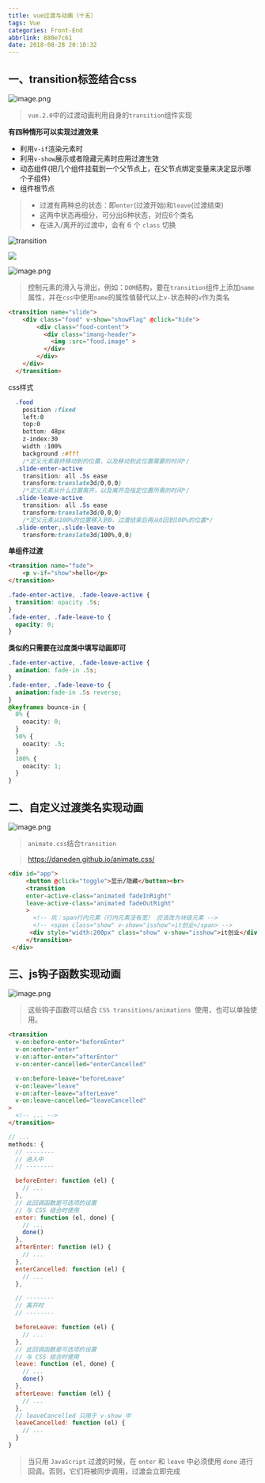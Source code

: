 ```yaml
---
title: vue过渡与动画（十五）
tags: Vue
categories: Front-End
abbrlink: 880e7c61
date: 2018-08-28 20:10:32
---
```


## 一、transition标签结合css

![image.png](https://upload-images.jianshu.io/upload_images/1480597-08967bd611312202.png?imageMogr2/auto-orient/strip%7CimageView2/2/w/1240)

> `vue.2.0`中的过渡动画利用自身的`transition`组件实现

**有四种情形可以实现过渡效果**

- 利用`v-if`渲染元素时
- 利用`v-show`展示或者隐藏元素时应用过渡生效
- 动态组件(把几个组件挂载到一个父节点上，在父节点绑定变量来决定显示哪个子组件)
- 组件根节点

> - 过渡有两种总的状态：即`enter`(过渡开始)和`leave`(过渡结束) 
> - 这两中状态再细分，可分出6种状态，对应6个类名
> - 在进入/离开的过渡中，会有 6 个 `class` 切换

![transition](https://upload-images.jianshu.io/upload_images/1480597-cdb6a6cb0faa21b0.png?imageMogr2/auto-orient/strip%7CimageView2/2/w/1240)

![](https://cn.vuejs.org/images/transition.png)

![image.png](https://upload-images.jianshu.io/upload_images/1480597-d2cb3498acd43afd.png?imageMogr2/auto-orient/strip%7CimageView2/2/w/1240)

> 控制元素的滑入与滑出，例如：`DOM`结构，要在`transition`组件上添加`name`属性，并在`css`中使用`name`的属性值替代以上`v-`状态种的`v`作为类名

```html
<transition name="slide">
    <div class="food" v-show="showFlag" @click="hide">
        <div class="food-content">
          <div class="imang-header">
            <img :src="food.image" >
          </div>
        </div>
    </div>
  </transition>
 ```
 
 css样式
 
```css
  .food
    position :fixed
    left:0
    top:0
    bottom: 48px
    z-index:30
    width :100%
    background :#fff
    /*定义元素最终移动到的位置，以及移动到此位置需要的时间*/
  .slide-enter-active
    transition: all .5s ease
    transform:translate3d(0,0,0)
    /*定义元素从什么位置离开，以及离开岛指定位置所需的时间*/
  .slide-leave-active
    transition: all .5s ease
    transform:translate3d(0,0,0)
    /*定义元素从100%的位置移入到0，过渡结束后再从0回到100%的位置*/
  .slide-enter,.slide-leave-to
    transform:translate3d(100%,0,0)
```

**单组件过渡**

```html
<transition name="fade">
    <p v-if="show">hello</p>
</transition>
```

```css
.fade-enter-active, .fade-leave-active {
  transition: opacity .5s;
}
.fade-enter, .fade-leave-to {
  opacity: 0;
}
```

**类似的只需要在过度类中填写动画即可**

```css
.fade-enter-active, .fade-leave-active {
  animation: fade-in .5s;
}
.fade-enter, .fade-leave-to {
  animation:fade-in .5s reverse;
}
@keyframes bounce-in {
  0% {
    ooacity: 0;
  }
  50% {
    ooacity: .5;
  }
  100% {
    ooacity: 1;
  }
}
```


## 二、自定义过渡类名实现动画

![image.png](https://upload-images.jianshu.io/upload_images/1480597-1460f61d58e3115c.png?imageMogr2/auto-orient/strip%7CimageView2/2/w/1240)

> `animate.css`结合`transition`

> https://daneden.github.io/animate.css/

```html
<div id="app">
     <button @click="toggle">显示/隐藏</button><br>
     <transition 
     enter-active-class="animated fadeInRight"
     leave-active-class="animated fadeOutRight"
     >
       <!-- 坑：span行内元素（行内元素没有宽） 应该改为块级元素 -->
       <!-- <span class="show" v-show="isshow">it创业</span> -->
      <div style="width:200px" class="show" v-show="isshow">it创业</div> 
     </transition>
 </div>
```

## 三、js钩子函数实现动画


![image.png](https://upload-images.jianshu.io/upload_images/1480597-eefc46df55457ac2.png?imageMogr2/auto-orient/strip%7CimageView2/2/w/1240)

> 这些钩子函数可以结合 `CSS transitions/animations `使用，也可以单独使用。


```html
<transition
  v-on:before-enter="beforeEnter"
  v-on:enter="enter"
  v-on:after-enter="afterEnter"
  v-on:enter-cancelled="enterCancelled"

  v-on:before-leave="beforeLeave"
  v-on:leave="leave"
  v-on:after-leave="afterLeave"
  v-on:leave-cancelled="leaveCancelled"
>
  <!-- ... -->
</transition>
```

```js
// ...
methods: {
  // --------
  // 进入中
  // --------

  beforeEnter: function (el) {
    // ...
  },
  // 此回调函数是可选项的设置
  // 与 CSS 结合时使用
  enter: function (el, done) {
    // ...
    done()
  },
  afterEnter: function (el) {
    // ...
  },
  enterCancelled: function (el) {
    // ...
  },

  // --------
  // 离开时
  // --------

  beforeLeave: function (el) {
    // ...
  },
  // 此回调函数是可选项的设置
  // 与 CSS 结合时使用
  leave: function (el, done) {
    // ...
    done()
  },
  afterLeave: function (el) {
    // ...
  },
  // leaveCancelled 只用于 v-show 中
  leaveCancelled: function (el) {
    // ...
  }
}
```

> 当只用 `JavaScript` 过渡的时候，在 `enter` 和 `leave` 中必须使用 `done` 进行回调。否则，它们将被同步调用，过渡会立即完成
